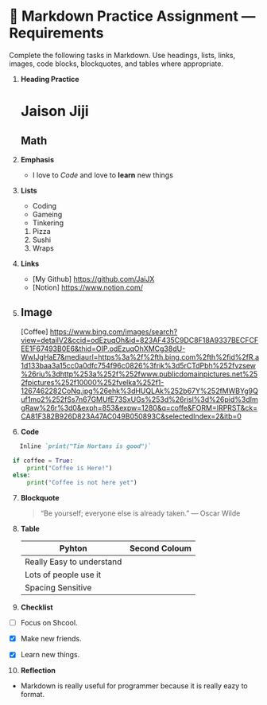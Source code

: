 # 📝 Markdown Practice Assignment — Requirements

Complete the following tasks in Markdown. Use headings, lists, links, images, code blocks, blockquotes, and tables where appropriate.

1. **Heading Practice**  
   # Jaison Jiji #
   ## Math ##

2. **Emphasis**  
   - I love to *Code* and love to **learn** new things
   

3. **Lists**  
   
   - Coding
   - Gameing
   - Tinkering
   
   1. Pizza
   2. Sushi
   3. Wraps

4. **Links**  
   - [My Github] https://github.com/JaiJX
   - [Notion] https://www.notion.com/

5. **Image**  
   -
   [Coffee] https://www.bing.com/images/search?view=detailV2&ccid=odEzuqOh&id=823AF435C9DC8F18A9337BECFCFEE1F67493B0E6&thid=OIP.odEzuqOhXMCg38dU-WwIJgHaE7&mediaurl=https%3a%2f%2fth.bing.com%2fth%2fid%2fR.a1d133baa3a15cc0a0dfc754f96c0826%3frik%3d5rCTdPbh%252fvzsew%26riu%3dhttp%253a%252f%252fwww.publicdomainpictures.net%252fpictures%252f10000%252fvelka%252f1-1267462282CoNq.jpg%26ehk%3dHUQLAk%252b67Y%252fMWBYg9Quf1mo2%252fSs7n67GMUfE73SxUGs%253d%26risl%3d%26pid%3dImgRaw%26r%3d0&exph=853&expw=1280&q=coffe&FORM=IRPRST&ck=CA81F382B926D823A47AC049B050893C&selectedIndex=2&itb=0

6. **Code**  
   
``` markdown
   Inline `print("Tim Hortans is good")`
```
   

   ```Python
    if coffee = True:
        print("Coffee is Here!")
    else:
        print("Coffee is not here yet")
   ```

7. **Blockquote**  
   
   >“Be yourself; everyone else is already taken.” — Oscar Wilde

8. **Table**  
   
    |       Pyhton               | Second Coloum|
    |----------------------------|-------------|
    | Really Easy to understand  |             |
    | Lots of people use it      |             |
    | Spacing Sensitive          |             |

9. **Checklist**  
   

 - [ ] Focus on Shcool.
 - [x] Make new friends.
 - [x] Learn new things.


10. **Reflection**  
- Markdown is really useful for programmer because it is really eazy to format. 
